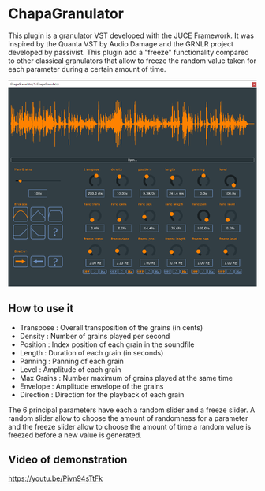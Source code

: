 # ChapaGranulator
This plugin is a granulator VST developed with the JUCE Framework. It was inspired by the Quanta VST by Audio Damage and the GRNLR project developed by passivist. This plugin add a "freeze" functionality compared to other classical granulators that allow to freeze the random value taken for each parameter during a certain amount of time.

![InitPreset](Captures/ChapaGranulator1.PNG)

## How to use it

- Transpose : Overall transposition of the grains (in cents)
- Density : Number of grains played per second
- Position : Index position of each grain in the soundfile
- Length : Duration of each grain (in seconds)
- Panning : Panning of each grain
- Level : Amplitude of each grain
- Max Grains : Number maximum of grains played at the same time
- Envelope : Amplitude envelope of the grains
- Direction : Direction for the playback of each grain

The 6 principal parameters have each a random slider and a freeze slider.
A random slider allow to choose the amount of randomness for a parameter and the freeze slider allow to choose the amount of time a random value is freezed before a new value is generated.

## Video of demonstration

https://youtu.be/Pivn94sTtFk
